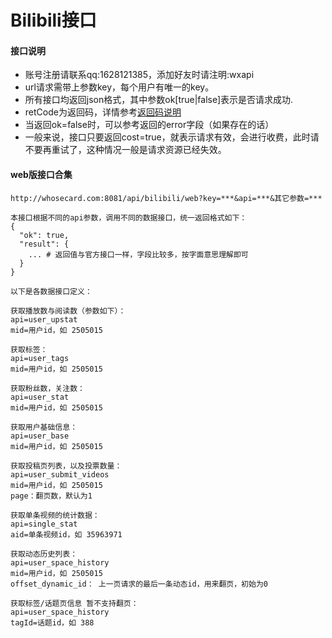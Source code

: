 # Bilibili接口

#### 接口说明
* 账号注册请联系qq:1628121385，添加好友时请注明:wxapi
* url请求需带上参数key，每个用户有唯一的key。
* 所有接口均返回json格式，其中参数ok[true|false]表示是否请求成功.
* retCode为返回码，详情参考[返回码说明](https://iwoods.coding.net/p/wxapi-doc/d/wxapi-doc/git/blob/master/retcode.md)
* 当返回ok=false时，可以参考返回的error字段（如果存在的话）
* 一般来说，接口只要返回cost=true，就表示请求有效，会进行收费，此时请不要再重试了，这种情况一般是请求资源已经失效。

#### web版接口合集

```
http://whosecard.com:8081/api/bilibili/web?key=***&api=***&其它参数=***

本接口根据不同的api参数，调用不同的数据接口，统一返回格式如下：
{
  "ok": true,
  "result": {
    ... # 返回值与官方接口一样，字段比较多，按字面意思理解即可
  }
}

以下是各数据接口定义：

获取播放数与阅读数（参数如下）：
api=user_upstat
mid=用户id，如 2505015

获取标签：
api=user_tags
mid=用户id，如 2505015

获取粉丝数，关注数：
api=user_stat
mid=用户id，如 2505015

获取用户基础信息：
api=user_base
mid=用户id，如 2505015

获取投稿页列表，以及投票数量：
api=user_submit_videos
mid=用户id，如 2505015
page：翻页数，默认为1

获取单条视频的统计数据：
api=single_stat
aid=单条视频id，如 35963971

获取动态历史列表：
api=user_space_history
mid=用户id，如 2505015
offset_dynamic_id： 上一页请求的最后一条动态id，用来翻页，初始为0

获取标签/话题页信息 暂不支持翻页：
api=user_space_history
tagId=话题id，如 388    
```
